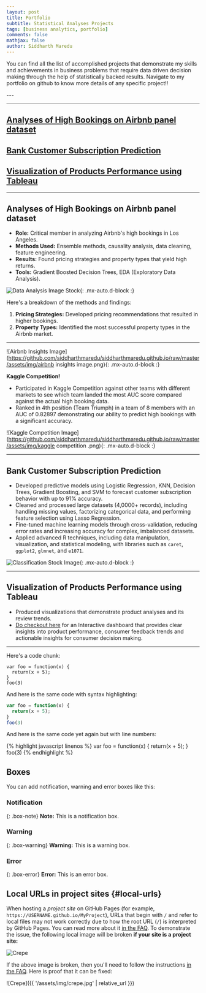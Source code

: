 ```yaml
---
layout: post
title: Portfolio
subtitle: Statistical Analyses Projects
tags: [business analytics, portfolio]
comments: false
mathjax: false
author: Siddharth Maredu
---
```

<p> You can find all the list of accomplished projects that demonstrate my skills and achievements in business problems that require data driven decision making through the help of statistically backed results. Navigate to my portfolio on github to know more details of any specific project!! </p>
---

---
## [Analyses of High Bookings on Airbnb panel dataset](#airbnb-analysis)
## [Bank Customer Subscription Prediction](#bank-customer-prediction)
## [Visualization of Products Performance using Tableau](#tableau-visualization)
---
<h2 id="airbnb-analysis">Analyses of High Bookings on Airbnb panel dataset</h2>

- **Role:** Critical member in analyzing Airbnb's high bookings in Los Angeles.
- **Methods Used:** Ensemble methods, causality analysis, data cleaning, feature engineering.
- **Results:** Found pricing strategies and property types that yield high returns.
- **Tools:** Gradient Boosted Decision Trees, EDA (Exploratory Data Analysis).

![Data Analysis Image Stock](https://github.com/siddharthmaredu/siddharthmaredu.github.io/raw/master/assets/img/technology-7111798_1280.jpg){: .mx-auto.d-block :}

Here's a breakdown of the methods and findings:

1. **Pricing Strategies:** Developed pricing recommendations that resulted in higher bookings.
2. **Property Types:** Identified the most successful property types in the Airbnb market.

---

![Airbnb Insights Image](https://github.com/siddharthmaredu/siddharthmaredu.github.io/raw/master/assets/img/airbnb insights image.png){: .mx-auto.d-block :}

**Kaggle Competition!**  
- Participated in Kaggle Competition against other teams with different markets to see which team landed the most AUC score compared against the actual high booking data.  
- Ranked in 4th position (Team Triumph) in a team of 8 members with an AUC of 0.82897 demonstrating our ability to predict high bookings with a significant accuracy.

![Kaggle Competition Image](https://github.com/siddharthmaredu/siddharthmaredu.github.io/raw/master/assets/img/kaggle competition .png){: .mx-auto.d-block :}

---

<h2 id="bank-customer-prediction">Bank Customer Subscription Prediction</h2>

- Developed predictive models using Logistic Regression, KNN, Decision Trees, Gradient Boosting, and SVM to forecast customer subscription behavior with up to 91% accuracy.
- Cleaned and processed large datasets (4,0000+ records), including handling missing values, factorizing categorical data, and performing feature selection using Lasso Regression.
- Fine-tuned machine learning models through cross-validation, reducing error rates and increasing accuracy for complex, imbalanced datasets.
- Applied advanced R techniques, including data manipulation, visualization, and statistical modeling, with libraries such as `caret`, `ggplot2`, `glmnet`, and `e1071`.

![Classification Stock Image](https://github.com/siddharthmaredu/siddharthmaredu.github.io/raw/master/assets/img/text-classification-stock.png){: .mx-auto.d-block :}

---
<h2 id="tableau-visualization">Visualization of Products Performance using Tableau</h2>

- Produced visualizations that demonstrate product analyses and its review trends.
- <a href="https://public.tableau.com/app/profile/siddharth.maredu/viz/SiddharthExamStory/Story1?publish=yes" target="_blank">Do checkout here</a> for an Interactive dashboard that provides clear insights into product performance, consumer feedback trends and actionable insights for consumer decision making.

---


Here's a code chunk:

~~~
var foo = function(x) {
  return(x + 5);
}
foo(3)
~~~

And here is the same code with syntax highlighting:

```javascript
var foo = function(x) {
  return(x + 5);
}
foo(3)
```

And here is the same code yet again but with line numbers:

{% highlight javascript linenos %}
var foo = function(x) {
  return(x + 5);
}
foo(3)
{% endhighlight %}

## Boxes
You can add notification, warning and error boxes like this:

### Notification

{: .box-note}
**Note:** This is a notification box.

### Warning

{: .box-warning}
**Warning:** This is a warning box.

### Error

{: .box-error}
**Error:** This is an error box.

## Local URLs in project sites {#local-urls}

When hosting a *project site* on GitHub Pages (for example, `https://USERNAME.github.io/MyProject`), URLs that begin with `/` and refer to local files may not work correctly due to how the root URL (`/`) is interpreted by GitHub Pages. You can read more about it [in the FAQ](https://beautifuljekyll.com/faq/#links-in-project-page). To demonstrate the issue, the following local image will be broken **if your site is a project site:**

![Crepe](/assets/img/crepe.jpg)

If the above image is broken, then you'll need to follow the instructions [in the FAQ](https://beautifuljekyll.com/faq/#links-in-project-page). Here is proof that it can be fixed:

![Crepe]({{ '/assets/img/crepe.jpg' | relative_url }})
